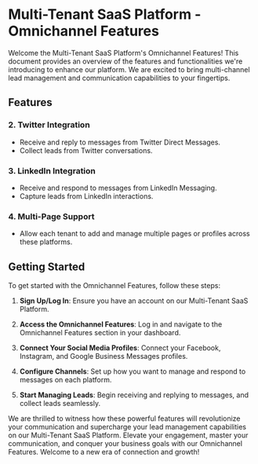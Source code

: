 # Multi-Tenant SaaS Platform - Omnichannel Features 

Welcome the Multi-Tenant SaaS Platform's Omnichannel Features! This document provides an overview of the features and functionalities we're introducing to enhance our platform. We are excited to bring multi-channel lead management and communication capabilities to your fingertips.



## Features


### 2. Twitter Integration
- Receive and reply to messages from Twitter Direct Messages.
- Collect leads from Twitter conversations.

### 3. LinkedIn Integration
- Receive and respond to messages from LinkedIn Messaging.
- Capture leads from LinkedIn interactions.


### 4. Multi-Page Support
- Allow each tenant to add and manage multiple pages or profiles across these platforms.

## Getting Started

To get started with the Omnichannel Features, follow these steps:

1. **Sign Up/Log In**: Ensure you have an account on our Multi-Tenant SaaS Platform.

2. **Access the Omnichannel Features**: Log in and navigate to the Omnichannel Features section in your dashboard.

3. **Connect Your Social Media Profiles**: Connect your Facebook, Instagram, and Google Business Messages profiles.

4. **Configure Channels**: Set up how you want to manage and respond to messages on each platform.

5. **Start Managing Leads**: Begin receiving and replying to messages, and collect leads seamlessly.



We are thrilled to witness how these powerful features will revolutionize your communication and supercharge your lead management capabilities on our Multi-Tenant SaaS Platform. Elevate your engagement, master your communication, and conquer your business goals with our Omnichannel Features. Welcome to a new era of connection and growth!

